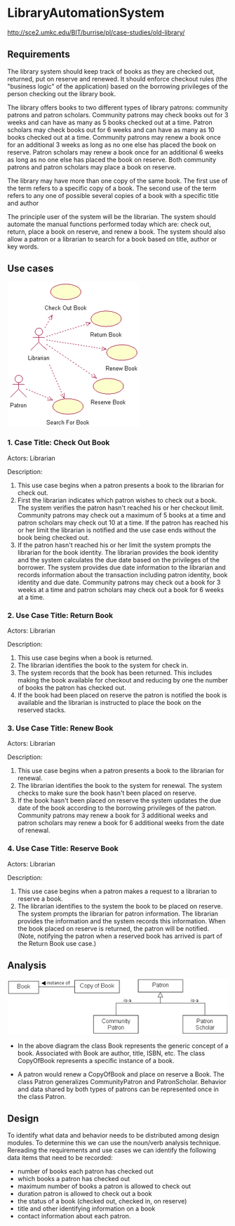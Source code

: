 # LibraryAutomationSystem

http://sce2.umkc.edu/BIT/burrise/pl/case-studies/old-library/

## Requirements
The library system should keep track of books as they are checked out, returned, put on reserve and renewed. It should enforce checkout rules (the "business logic" of the application) based on the borrowing privileges of the person checking out the library book.

The library offers books to two different types of library patrons: community patrons and patron scholars. Community patrons may check books out for 3 weeks and can have as many as 5 books checked out at a time. Patron scholars may check books out for 6 weeks and can have as many as 10 books checked out at a time. Community patrons may renew a book once for an additional 3 weeks as long as no one else has placed the book on reserve. Patron scholars may renew a book once for an additional 6 weeks as long as no one else has placed the book on reserve. Both community patrons and patron scholars may place a book on reserve.

The library may have more than one copy of the same book. The first use of the term refers to a specific copy of a book. The second use of the term refers to any one of possible several copies of a book with a specific title and author

The principle user of the system will be the librarian. The system should automate the manual functions performed today which are: check out, return, place a book on reserve, and renew a book. The system should also allow a patron or a librarian to search for a book based on title, author or key words.

## Use cases

![alt text](https://github.com/vudph/LibraryAutomationSystem/blob/master/resources/use-cases.gif "use-cases")

### 1. Case Title:	Check Out Book
Actors:	Librarian

Description:	
   1. This use case begins when a patron presents a book to the librarian for check out.
   2. First the librarian indicates which patron wishes to check out a book. The system verifies the patron hasn't reached his or her checkout limit. Community patrons may check out a maximum of 5 books at a time and patron scholars may check out 10 at a time. If the patron has reached his or her limit the librarian is notified and the use case ends without the book being checked out.
   3. If the patron hasn't reached his or her limit the system prompts the librarian for the book identity. The librarian provides the book identity and the system calculates the due date based on the privileges of the borrower. The system provides due date information to the librarian and records information about the transaction including patron identity, book identity and due date. Community patrons may check out a book for 3 weeks at a time and patron scholars may check out a book for 6 weeks at a time.
   
### 2. Use Case Title:	Return Book
Actors:	Librarian

Description:	
   1. This use case begins when a book is returned.
   2. The librarian identifies the book to the system for check in.
   3. The system records that the book has been returned. This includes making the book available for checkout and reducing by one the number of books the patron has checked out.
   4. If the book had been placed on reserve the patron is notified the book is available and the librarian is instructed to place the book on the reserved stacks.
   
### 3. Use Case Title:	Renew Book
Actors:	Librarian

Description:	
   1. This use case begins when a patron presents a book to the librarian for renewal.
   2. The librarian identifies the book to the system for renewal. The system checks to make sure the book hasn't been placed on reserve.
   3. If the book hasn't been placed on reserve the system updates the due date of the book according to the borrowing privileges of the patron. Community patrons may renew a book for 3 additional weeks and patron scholars may renew a book for 6 additional weeks from the date of renewal.
   
### 4. Use Case Title:	Reserve Book
Actors:	Librarian

Description:
   1. This use case begins when a patron makes a request to a librarian to reserve a book.
   2. The librarian identifies to the system the book to be placed on reserve. The system prompts the librarian for patron information. The librarian provides the information and the system records this information. When the book placed on reserve is returned, the patron will be notified. (Note, notifying the patron when a reserved book has arrived is part of the Return Book use case.)
   
## Analysis

![alt text](https://github.com/vudph/LibraryAutomationSystem/blob/master/resources/analysis-abstractions.gif "analysis-abstractions")

- In the above diagram the class Book represents the generic concept of a book. Associated with Book are author, title, ISBN, etc. The class CopyOfBook represents a specific instance of a book. 

- A patron would renew a CopyOfBook and place on reserve a Book. The class Patron generalizes CommunityPatron and PatronScholar. Behavior and data shared by both types of patrons can be represented once in the class Patron.

## Design

To identify what data and behavior needs to be distributed among design modules. To determine this we can use the noun/verb analysis technique. Rereading the requirements and use cases we can identify the following data items that need to be recorded:

* number of books each patron has checked out
* which books a patron has checked out
* maximum number of books a patron is allowed to check out
* duration patron is allowed to check out a book
* the status of a book (checked out, checked in, on reserve)
* title and other identifying information on a book
* contact information about each patron.